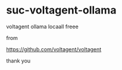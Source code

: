 # suc-voltagent-ollama
voltagent ollama locaall freee








from



https://github.com/voltagent/voltagent



thank you 
